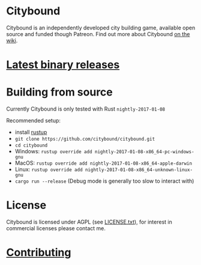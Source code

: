 # Citybound

Citybound is an independently developed city building game, available open source and funded though Patreon.
Find out more about Citybound [on the wiki](https://github.com/aeickhoff/citybound/wiki).

# [Latest binary releases](https://github.com/aeickhoff/citybound/releases)

# Building from source

Currently Citybound is only tested with Rust `nightly-2017-01-08`

Recommended setup:
* install [rustup](https://rustup.rs/)
* `git clone https://github.com/citybound/citybound.git`
* `cd citybound`
* Windows: `rustup override add nightly-2017-01-08-x86_64-pc-windows-gnu`
* MacOS: `rustup override add nightly-2017-01-08-x86_64-apple-darwin`
* Linux: `rustup override add nightly-2017-01-08-x86_64-unknown-linux-gnu`
* `cargo run --release` (Debug mode is generally too slow to interact with)

# License

Citybound is licensed under AGPL (see [LICENSE.txt](LICENSE.txt)), for interest in commercial licenses please contact me.

# [Contributing](CONTRIBUTING.md)
